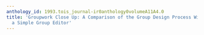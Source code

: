 ```yaml
---
anthology_id: 1993.tois_journal-ir0anthology0volumeA11A4.0
title: 'Groupwork Close Up: A Comparison of the Group Design Process With and Without
  a Simple Group Editor'
---
```

